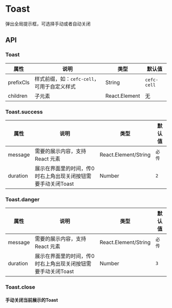 # Toast
弹出全局提示框，可选择手动或者自动关闭

## API

### Toast

| 属性        | 说明                          | 类型            | 默认值         |
| --------- | --------------------------- | ------------- | ----------- |
| prefixCls | 样式前缀，如：`cefc-cell`，可用于自定义样式 | String        | `cefc-cell` |
| children  | 子元素                         | React.Element | 无           |



### Toast.success

| 属性        | 说明                          | 类型            | 默认值         |
| --------- | --------------------------- | ------------- | ----------- |
| message | 需要的展示内容，支持 React 元素 | React.Element/String        | `必传` |
| duration  | 展示在界面里的时间，传0时右上角出现关闭按钮需要手动关闭Toast                         | Number |   `2`         |



### Toast.danger

| 属性        | 说明                          | 类型            | 默认值         |
| --------- | --------------------------- | ------------- | ----------- |
| message | 需要的展示内容，支持 React 元素 | React.Element/String        | `必传` |
| duration  | 展示在界面里的时间，传0时右上角出现关闭按钮需要手动关闭Toast                         | Number |   `3`         |




### Toast.close

#### 手动关闭当前展示的Toast


